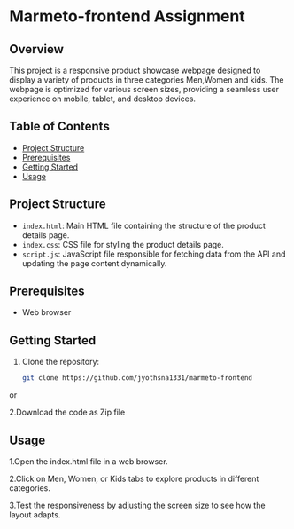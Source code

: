 # Marmeto-frontend Assignment
## Overview

This project is a responsive product showcase webpage designed to display a variety of products in three categories Men,Women and kids. The webpage is optimized for various screen sizes, providing a seamless user experience on mobile, tablet, and desktop devices.

## Table of Contents
- [Project Structure](#project-structure)
- [Prerequisites](#prerequisites)
- [Getting Started](#getting-started)
- [Usage](#usage)

## Project Structure
- `index.html`: Main HTML file containing the structure of the product details page.
- `index.css`: CSS file for styling the product details page.
- `script.js`: JavaScript file responsible for fetching data from the API and updating the page content dynamically.

## Prerequisites
- Web browser

## Getting Started
1. Clone the repository:
   ```bash
   git clone https://github.com/jyothsna1331/marmeto-frontend
or

2.Download the code as Zip file

## Usage
1.Open the index.html file in a web browser.

2.Click on Men, Women, or Kids tabs to explore products in different categories.

3.Test the responsiveness by adjusting the screen size to see how the layout adapts.


    
